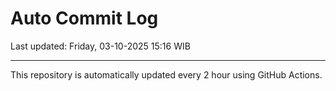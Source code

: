 # Auto Commit Log

Last updated: Friday, 03-10-2025 15:16 WIB

---

This repository is automatically updated every 2 hour using GitHub Actions.

